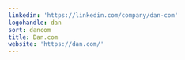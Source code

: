 ```yaml
---
linkedin: 'https://linkedin.com/company/dan-com'
logohandle: dan
sort: dancom
title: Dan.com
website: 'https://dan.com/'
---
```

